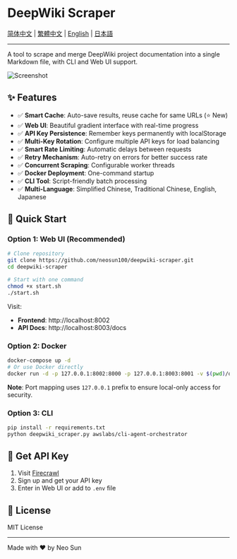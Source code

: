 # DeepWiki Scraper

[简体中文](README.zh-CN.md) | [繁體中文](README.zh-TW.md) | [English](README.en.md) | [日本語](README.ja.md)

---

A tool to scrape and merge DeepWiki project documentation into a single Markdown file, with CLI and Web UI support.

![Screenshot](screenshot.png)

## ✨ Features

- ✅ **Smart Cache**: Auto-save results, reuse cache for same URLs (⭐ New)
- ✅ **Web UI**: Beautiful gradient interface with real-time progress
- ✅ **API Key Persistence**: Remember keys permanently with localStorage
- ✅ **Multi-Key Rotation**: Configure multiple API keys for load balancing
- ✅ **Smart Rate Limiting**: Automatic delays between requests
- ✅ **Retry Mechanism**: Auto-retry on errors for better success rate
- ✅ **Concurrent Scraping**: Configurable worker threads
- ✅ **Docker Deployment**: One-command startup
- ✅ **CLI Tool**: Script-friendly batch processing
- ✅ **Multi-Language**: Simplified Chinese, Traditional Chinese, English, Japanese

## 🚀 Quick Start

### Option 1: Web UI (Recommended)

```bash
# Clone repository
git clone https://github.com/neosun100/deepwiki-scraper.git
cd deepwiki-scraper

# Start with one command
chmod +x start.sh
./start.sh
```

Visit:
- **Frontend**: http://localhost:8002
- **API Docs**: http://localhost:8003/docs

### Option 2: Docker

```bash
docker-compose up -d
# Or use Docker directly
docker run -d -p 127.0.0.1:8002:8000 -p 127.0.0.1:8003:8001 -v $(pwd)/output:/app/output deepwiki-scraper
```

**Note**: Port mapping uses `127.0.0.1` prefix to ensure local-only access for security.

### Option 3: CLI

```bash
pip install -r requirements.txt
python deepwiki_scraper.py awslabs/cli-agent-orchestrator
```

## 🔑 Get API Key

1. Visit [Firecrawl](https://firecrawl.dev)
2. Sign up and get your API key
3. Enter in Web UI or add to `.env` file

## 📄 License

MIT License

---

Made with ❤️ by Neo Sun
